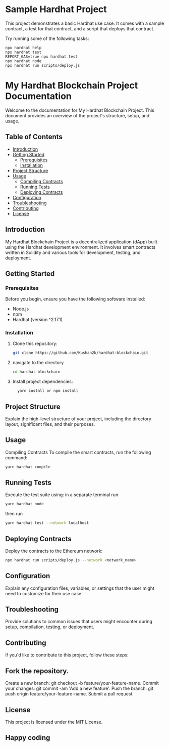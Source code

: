 # Sample Hardhat Project

This project demonstrates a basic Hardhat use case. It comes with a sample contract, a test for that contract, and a script that deploys that contract.

Try running some of the following tasks:

```shell
npx hardhat help
npx hardhat test
REPORT_GAS=true npx hardhat test
npx hardhat node
npx hardhat run scripts/deploy.js
```

# My Hardhat Blockchain Project Documentation

Welcome to the documentation for My Hardhat Blockchain Project. This document provides an overview of the project's structure, setup, and usage.

## Table of Contents

- [Introduction](#introduction)
- [Getting Started](#getting-started)
  - [Prerequisites](#prerequisites)
  - [Installation](#installation)
- [Project Structure](#project-structure)
- [Usage](#usage)
  - [Compiling Contracts](#compiling-contracts)
  - [Running Tests](#running-tests)
  - [Deploying Contracts](#deploying-contracts)
- [Configuration](#configuration)
- [Troubleshooting](#troubleshooting)
- [Contributing](#contributing)
- [License](#license)

## Introduction

My Hardhat Blockchain Project is a decentralized application (dApp) built using the Hardhat development environment. It involves smart contracts written in Solidity and various tools for development, testing, and deployment.

## Getting Started

### Prerequisites

Before you begin, ensure you have the following software installed:

- Node.js 
- npm 
- Hardhat (version ^2.17.1)


### Installation

1. Clone this repository:

   ```sh
   git clone https://github.com/Kushan2k/hardhat-blockchain.git

2. navigate to the directory

    ```sh
    cd hardhat-blockchain
    ```
3. Install project dependencies:

    ```sh
      yarn install or npm install
    ```

## Project Structure
Explain the high-level structure of your project, including the directory layout, significant files, and their purposes.

## Usage
Compiling Contracts
To compile the smart contracts, run the following command:

```sh
yarn hardhat compile

```

## Running Tests
Execute the test suite using:
in a separate terminal run
```sh
yarn hardhat node
```
then run
```sh
yarn hardhat test --network localhost

```

## Deploying Contracts
Deploy the contracts to the Ethereum network:

```sh
npx hardhat run scripts/deploy.js --network <network_name>

```

## Configuration
Explain any configuration files, variables, or settings that the user might need to customize for their use case.

## Troubleshooting
Provide solutions to common issues that users might encounter during setup, compilation, testing, or deployment.

## Contributing
If you'd like to contribute to this project, follow these steps:

## Fork the repository.
Create a new branch: git checkout -b feature/your-feature-name.
Commit your changes: git commit -am 'Add a new feature'.
Push the branch: git push origin feature/your-feature-name.
Submit a pull request.

## License
This project is licensed under the MIT License.

## Happy coding